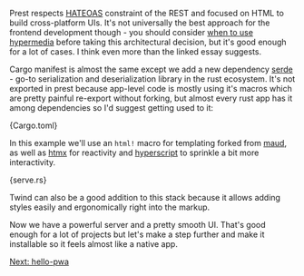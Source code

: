 Prest respects [HATEOAS](https://htmx.org/essays/hateoas/) constraint of the REST and focused on HTML to build cross-platform UIs. It's not universally the best approach for the frontend development though - you should consider [when to use hypermedia](https://htmx.org/essays/when-to-use-hypermedia/) before taking this architectural decision, but it's good enough for a lot of cases. I think even more than the linked essay suggests.

Cargo manifest is almost the same except we add a new dependency [serde](https://serde.rs/) - go-to serialization and deserialization library in the rust ecosystem. It's not exported in prest because app-level code is mostly using it's macros which are pretty painful re-export without forking, but almost every rust app has it among dependencies so I'd suggest getting used to it: 

{Cargo.toml}

In this example we'll use an `html!` macro for templating forked from [maud](https://github.com/lambda-fairy/maud), as well as [htmx](https://htmx.org/) for reactivity and [hyperscript](https://hyperscript.org/) to sprinkle a bit more interactivity. 

{serve.rs}

Twind can also be a good addition to this stack because it allows adding styles easily and ergonomically right into the markup.

Now we have a powerful server and a pretty smooth UI. That's good enough for a lot of projects but let's make a step further and make it installable so it feels almost like a native app.

[Next: hello-pwa](https://prest.blog/hello-pwa)
